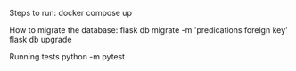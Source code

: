 Steps to run:
docker compose up

How to migrate the database:
flask db migrate -m 'predications foreign key'
flask db upgrade

Running tests
python -m pytest
